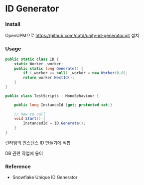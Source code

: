 # ID Generator

### Install

OpenUPM으로 https://github.com/cqtd/unity-id-generator.git 설치



### Usage

```C#
public static class ID {
    static Worker _worker;
    public static long Generate() {
        if (_worker == null) _worker = new Worker(0,0);
        return worker.NextId();
    }
}

public class TestScripts : MonoBehaviour {

    public long InstanceId {get; protected set;}
    
    // How to call
    void Start() {
        InstancedId = ID.Generate();
    }
}
```

런타임의 인스턴스 ID 만들기에 적합

DB 관련 작업에 용이



### Reference

- Snowflake Unique ID Generator